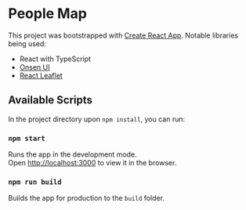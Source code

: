 # People Map

This project was bootstrapped with [Create React App](https://github.com/facebook/create-react-app). Notable libraries being used:

- React with TypeScript
- [Onsen UI](https://onsen.io/)
- [React Leaflet](https://react-leaflet.js.org/)

## Available Scripts

In the project directory upon `npm install`, you can run:

### `npm start`

Runs the app in the development mode.\
Open [http://localhost:3000](http://localhost:3000) to view it in the browser.

### `npm run build`

Builds the app for production to the `build` folder.

